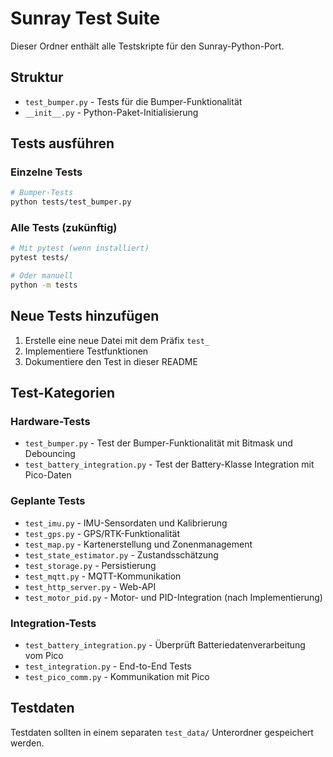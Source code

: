 # Sunray Test Suite

Dieser Ordner enthält alle Testskripte für den Sunray-Python-Port.

## Struktur

- `test_bumper.py` - Tests für die Bumper-Funktionalität
- `__init__.py` - Python-Paket-Initialisierung

## Tests ausführen

### Einzelne Tests

```bash
# Bumper-Tests
python tests/test_bumper.py
```

### Alle Tests (zukünftig)

```bash
# Mit pytest (wenn installiert)
pytest tests/

# Oder manuell
python -m tests
```

## Neue Tests hinzufügen

1. Erstelle eine neue Datei mit dem Präfix `test_`
2. Implementiere Testfunktionen
3. Dokumentiere den Test in dieser README

## Test-Kategorien

### Hardware-Tests
- `test_bumper.py` - Test der Bumper-Funktionalität mit Bitmask und Debouncing
- `test_battery_integration.py` - Test der Battery-Klasse Integration mit Pico-Daten

### Geplante Tests
- `test_imu.py` - IMU-Sensordaten und Kalibrierung
- `test_gps.py` - GPS/RTK-Funktionalität
- `test_map.py` - Kartenerstellung und Zonenmanagement
- `test_state_estimator.py` - Zustandsschätzung
- `test_storage.py` - Persistierung
- `test_mqtt.py` - MQTT-Kommunikation
- `test_http_server.py` - Web-API
- `test_motor_pid.py` - Motor- und PID-Integration (nach Implementierung)

### Integration-Tests
- `test_battery_integration.py` - Überprüft Batteriedatenverarbeitung vom Pico
- `test_integration.py` - End-to-End Tests
- `test_pico_comm.py` - Kommunikation mit Pico

## Testdaten

Testdaten sollten in einem separaten `test_data/` Unterordner gespeichert werden.